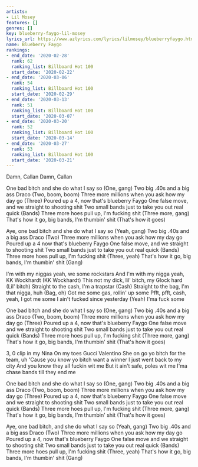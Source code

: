 ```yaml
---
artists:
- Lil Mosey
features: []
genres: []
key: blueberry-faygo-lil-mosey
lyrics_url: https://www.azlyrics.com/lyrics/lilmosey/blueberryfaygo.html
name: Blueberry Faygo
rankings:
- end_date: '2020-02-28'
  rank: 62
  ranking_list: Billboard Hot 100
  start_date: '2020-02-22'
- end_date: '2020-03-06'
  rank: 54
  ranking_list: Billboard Hot 100
  start_date: '2020-02-29'
- end_date: '2020-03-13'
  rank: 51
  ranking_list: Billboard Hot 100
  start_date: '2020-03-07'
- end_date: '2020-03-20'
  rank: 52
  ranking_list: Billboard Hot 100
  start_date: '2020-03-14'
- end_date: '2020-03-27'
  rank: 53
  ranking_list: Billboard Hot 100
  start_date: '2020-03-21'
---
```


Damn, Callan
Damn, Callan

One bad bitch and she do what I say so (One, gang)
Two big .40s and a big ass Draco (Two, boom, boom)
Three more millions when you ask how my day go (Three)
Poured up a 4, now that's blueberry Faygo
One false move, and we straight to shooting shit
Two small bands just to take you out real quick (Bands)
Three more hoes pull up, I'm fucking shit (Three more, gang)
That's how it go, big bands, I'm thumbin' shit (That's how it goes)

Aye, one bad bitch and she do what I say so (Yeah, gang)
Two big .40s and a big ass Draco (Two)
Three more millions when you ask how my day go
Poured up a 4 now that's blueberry Faygo
One false move, and we straight to shooting shit
Two small bands just to take you out real quick (Bands)
Three more hoes pull up, I'm fucking shit (Three, yeah)
That's how it go, big bands, I'm thumbin' shit (Gang)

I'm with my niggas yeah, we some rockstars
And I'm with my nigga yeah, KK Wockhardt (KK Wockhardt)
This not my dick, lil' bitch, my Glock hard (Lil' bitch)
Straight to the cash, I'm a trapstar (Cash)
Straight to the bag, I'm that nigga, huh (Bag, oh)
Got me some gas, rollin' up some
Pfft, pfft, cash, yeah, I got me some
I ain't fucked since yesterday (Yeah)
I'ma fuck some

One bad bitch and she do what I say so (One, gang)
Two big .40s and a big ass Draco (Two, boom, boom)
Three more millions when you ask how my day go (Three)
Poured up a 4, now that's blueberry Faygo
One false move and we straight to shooting shit
Two small bands just to take you out real quick (Bands)
Three more hoes pull up, I'm fucking shit (Three more, gang)
That's how it go, big bands, I'm thumbin' shit (That's how it goes)

3, 0 clip in my Nina
On my toes Gucci Valentino
She on go yo bitch for the team, uh
'Cause you know yo bitch want a winner
I just went back to my city
And you know they all fuckin wit me
But it ain't safe, poles wit me
I'ma chase bands till they end me

One bad bitch and she do what I say so (One, gang)
Two big .40s and a big ass Draco (Two, boom, boom)
Three more millions when you ask how my day go (Three)
Poured up a 4, now that's blueberry Faygo
One false move and we straight to shooting shit
Two small bands just to take you out real quick (Bands)
Three more hoes pull up, I'm fucking shit (Three more, gang)
That's how it go, big bands, I'm thumbin' shit (That's how it goes)

Aye, one bad bitch, and she do what I say so (Yeah, gang)
Two big .40s and a big ass Draco (Two)
Three more millions when you ask how my day go
Poured up a 4, now that's blueberry Faygo
One false move and we straight to shooting shit
Two small bands just to take you out real quick (Bands)
Three more hoes pull up, I'm fucking shit (Three, yeah)
That's how it go, big bands, I'm thumbin' shit (Gang)



